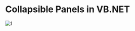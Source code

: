 # Collapsible Panels in VB.NET
![1](https://user-images.githubusercontent.com/65526236/224234288-135cd7b1-02ea-4376-8f74-fc11a1c03363.PNG)
